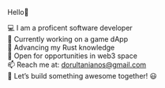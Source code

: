 Hello👋 

💻 I am a proficent software developer<br/>
🔭 Currently working on a game dApp<br/>
🦀 Advancing my Rust knowledge<br/>
🐝 Open for opportunities in web3 space<br/>
📫 Reach me at: dorultanianos@gmail.com<br/>
🚀 Let’s build something awesome together! 😃
